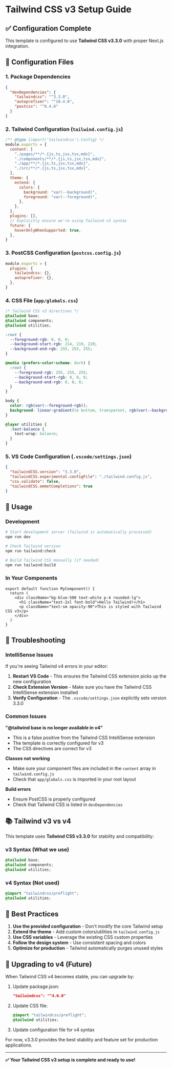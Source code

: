 # Tailwind CSS v3 Setup Guide

## ✅ Configuration Complete

This template is configured to use **Tailwind CSS v3.3.0** with proper Next.js integration.

## 📁 Configuration Files

### 1. Package Dependencies
```json
{
  "devDependencies": {
    "tailwindcss": "^3.3.0",
    "autoprefixer": "^10.4.0",
    "postcss": "^8.4.0"
  }
}
```

### 2. Tailwind Configuration (`tailwind.config.js`)
```javascript
/** @type {import('tailwindcss').Config} */
module.exports = {
  content: [
    "./pages/**/*.{js,ts,jsx,tsx,mdx}",
    "./components/**/*.{js,ts,jsx,tsx,mdx}",
    "./app/**/*.{js,ts,jsx,tsx,mdx}",
    "./src/**/*.{js,ts,jsx,tsx,mdx}",
  ],
  theme: {
    extend: {
      colors: {
        background: "var(--background)",
        foreground: "var(--foreground)",
      },
    },
  },
  plugins: [],
  // Explicitly ensure we're using Tailwind v3 syntax
  future: {
    hoverOnlyWhenSupported: true,
  },
}
```

### 3. PostCSS Configuration (`postcss.config.js`)
```javascript
module.exports = {
  plugins: {
    tailwindcss: {},
    autoprefixer: {},
  },
}
```

### 4. CSS File (`app/globals.css`)
```css
/* Tailwind CSS v3 directives */
@tailwind base;
@tailwind components;
@tailwind utilities;

:root {
  --foreground-rgb: 0, 0, 0;
  --background-start-rgb: 214, 219, 220;
  --background-end-rgb: 255, 255, 255;
}

@media (prefers-color-scheme: dark) {
  :root {
    --foreground-rgb: 255, 255, 255;
    --background-start-rgb: 0, 0, 0;
    --background-end-rgb: 0, 0, 0;
  }
}

body {
  color: rgb(var(--foreground-rgb));
  background: linear-gradient(to bottom, transparent, rgb(var(--background-end-rgb))) rgb(var(--background-start-rgb));
}

@layer utilities {
  .text-balance {
    text-wrap: balance;
  }
}
```

### 5. VS Code Configuration (`.vscode/settings.json`)
```json
{
  "tailwindCSS.version": "3.3.0",
  "tailwindCSS.experimental.configFile": "./tailwind.config.js",
  "css.validate": false,
  "tailwindCSS.emmetCompletions": true
}
```

## 🚀 Usage

### Development
```bash
# Start development server (Tailwind is automatically processed)
npm run dev

# Check Tailwind version
npm run tailwind:check

# Build Tailwind CSS manually (if needed)
npm run tailwind:build
```

### In Your Components
```tsx
export default function MyComponent() {
  return (
    <div className="bg-blue-500 text-white p-4 rounded-lg">
      <h1 className="text-2xl font-bold">Hello Tailwind!</h1>
      <p className="text-sm opacity-90">This is styled with Tailwind CSS v3</p>
    </div>
  )
}
```

## 🔧 Troubleshooting

### IntelliSense Issues
If you're seeing Tailwind v4 errors in your editor:

1. **Restart VS Code** - This ensures the Tailwind CSS extension picks up the new configuration
2. **Check Extension Version** - Make sure you have the Tailwind CSS IntelliSense extension installed
3. **Verify Configuration** - The `.vscode/settings.json` explicitly sets version 3.3.0

### Common Issues

**"@tailwind base is no longer available in v4"**
- This is a false positive from the Tailwind CSS IntelliSense extension
- The template is correctly configured for v3
- The CSS directives are correct for v3

**Classes not working**
- Make sure your component files are included in the `content` array in `tailwind.config.js`
- Check that `app/globals.css` is imported in your root layout

**Build errors**
- Ensure PostCSS is properly configured
- Check that Tailwind CSS is listed in `devDependencies`

## 📚 Tailwind v3 vs v4

This template uses **Tailwind CSS v3.3.0** for stability and compatibility:

### v3 Syntax (What we use)
```css
@tailwind base;
@tailwind components;
@tailwind utilities;
```

### v4 Syntax (Not used)
```css
@import "tailwindcss/preflight";
@tailwind utilities;
```

## 🎯 Best Practices

1. **Use the provided configuration** - Don't modify the core Tailwind setup
2. **Extend the theme** - Add custom colors/utilities in `tailwind.config.js`
3. **Use CSS variables** - Leverage the existing CSS custom properties
4. **Follow the design system** - Use consistent spacing and colors
5. **Optimize for production** - Tailwind automatically purges unused styles

## 🔄 Upgrading to v4 (Future)

When Tailwind CSS v4 becomes stable, you can upgrade by:

1. Update package.json:
   ```json
   "tailwindcss": "^4.0.0"
   ```

2. Update CSS file:
   ```css
   @import "tailwindcss/preflight";
   @tailwind utilities;
   ```

3. Update configuration file for v4 syntax

For now, v3.3.0 provides the best stability and feature set for production applications.

---

**✅ Your Tailwind CSS v3 setup is complete and ready to use!**
